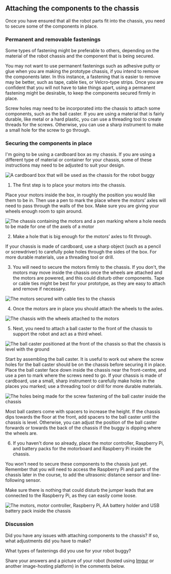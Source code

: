 [comment]: # (
Is this step open? Y/N
If so, short description of this step:
Related links:
Related files:
)

## Attaching the components to the chassis

Once you have ensured that all the robot parts fit into the chassis, you need to secure some of the components in place.

### Permanent and removable fastenings

Some types of fastening might be preferable to others, depending on the material of the robot chassis and the component that is being secured.

You may not want to use permanent fastenings such as adhesive putty or glue when you are making the prototype chassis, if you intend to remove the components later. In this instance, a fastening that is easier to remove may be better, such as tape, cable ties, or Velcro-type strips. Once you are confident that you will not have to take things apart, using a permanent fastening might be desirable, to keep the components secured firmly in place.

Screw holes may need to be incorporated into the chassis to attach some components, such as the ball caster. If you are using a material that is fairly durable, like metal or a hard plastic, you can use a threading tool to create threads for the screws. Otherwise, you can use a sharp instrument to make a small hole for the screw to go through.

### Securing the components in place

I'm going to be using a cardboard box as my chassis. If you are using a different type of material or container for your chassis, some of these instructions may need to be adjusted to suit your design.

![A cardboard box that will be used as the chassis for the robot buggy](https://rpf-futurelearn.s3-eu-west-1.amazonaws.com/Robotics+-+Robot+Buggy/Photographs/1_9-carboard-chassis.jpg)

1. The first step is to place your motors into the chassis.

Place your motors inside the box, in roughly the position you would like them to be in. Then use a pen to mark the place where the motors’ axles will need to pass through the walls of the box. Make sure you are giving your wheels enough room to spin around.

![The chassis containing the motors and a pen marking where a hole needs to be made for one of the axels of a motor](https://rpf-futurelearn.s3-eu-west-1.amazonaws.com/Robotics+-+Robot+Buggy/Photographs/1_9-chassis-motor-placement.jpg)

2. Make a hole that is big enough for the motors’ axles to fit through.

If your chassis is made of cardboard, use a sharp object (such as a pencil or screwdriver) to carefully poke holes through the sides of the box. For more durable materials, use a threading tool or drill.

3. You will need to secure the motors firmly to the chassis. If you don't, the motors may move inside the chassis once the wheels are attached and the motors are powered, and this could disturb other components. Tape or cable ties might be best for your prototype, as they are easy to attach and remove if necessary.

![The motors secured with cable ties to the chassis](https://rpf-futurelearn.s3-eu-west-1.amazonaws.com/Robotics+-+Robot+Buggy/Photographs/1_9-motors-secured-to-chassis.jpg)

4. Once the motors are in place you should attach the wheels to the axles.

![The chassis with the wheels attached to the motors](https://rpf-futurelearn.s3-eu-west-1.amazonaws.com/Robotics+-+Robot+Buggy/Photographs/1_9-chassis-wheels-attached.jpg)

5. Next, you need to attach a ball caster to the front of the chassis to support the robot and act as a third wheel.

![The ball caster positioned at the front of the chassis so that the chassis is level with the ground](https://rpf-futurelearn.s3-eu-west-1.amazonaws.com/Robotics+-+Robot+Buggy/Photographs/1_9-ball-caster-position.jpg)

Start by assembling the ball caster. It is useful to work out where the screw holes for the ball caster should be on the chassis before securing it in place. Place the ball caster face down inside the chassis near the front-centre, and use a pen to mark where the screws need to go. If your chassis is made of cardboard, use a small, sharp instrument to carefully make holes in the places you marked; use a threading tool or drill for more durable materials.

![The holes being made for the screw fastening of the ball caster inside the chassis](https://rpf-futurelearn.s3-eu-west-1.amazonaws.com/Robotics+-+Robot+Buggy/Photographs/1_9-ball-caster-screws.jpg)

Most ball casters come with spacers to increase the height. If the chassis dips towards the floor at the front, add spacers to the ball caster until the chassis is level. Otherwise, you can adjust the position of the ball caster forwards or towards the back of the chassis if the buggy is dipping where the wheels are.

6. If you haven't done so already, place the motor controller, Raspberry Pi, and battery packs for the motorboard and Raspberry Pi inside the chassis.

You won't need to secure these components to the chassis just yet. Remember that you will need to access the Raspberry Pi and parts of the chassis later in the course, to add the ultrasonic distance sensor and line-following sensor.

Make sure there is nothing that could disturb the jumper leads that are connected to the Raspberry Pi, as they can easily come loose.

![The motors, motor controller, Raspberry Pi, AA battery holder and USB battery pack inside the chassis](https://rpf-futurelearn.s3-eu-west-1.amazonaws.com/Robotics+-+Robot+Buggy/Photographs/1_9-chassis-with-basic-components-attached.jpg)

### Discussion

Did you have any issues with attaching components to the chassis? If so, what adjustments did you have to make?

What types of fastenings did you use for your robot buggy?

Share your answers and a picture of your robot (hosted using [Imgur](https://imgur.com/) or another image-hosting platform) in the comments below.
